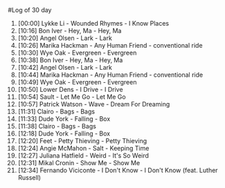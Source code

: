 #Log of 30 day

1. [00:00] Lykke Li - Wounded Rhymes - I Know Places
1. [10:16] Bon Iver - Hey, Ma - Hey, Ma
1. [10:20] Angel Olsen - Lark - Lark
1. [10:26] Marika Hackman - Any Human Friend - conventional ride
1. [10:30] Wye Oak - Evergreen - Evergreen
1. [10:38] Bon Iver - Hey, Ma - Hey, Ma
1. [10:42] Angel Olsen - Lark - Lark
1. [10:44] Marika Hackman - Any Human Friend - conventional ride
1. [10:49] Wye Oak - Evergreen - Evergreen
1. [10:50] Lower Dens - I Drive - I Drive
1. [10:54] Sault - Let Me Go - Let Me Go
1. [10:57] Patrick Watson - Wave - Dream For Dreaming
1. [11:31] Clairo - Bags - Bags
1. [11:33] Dude York - Falling - Box
1. [11:38] Clairo - Bags - Bags
1. [12:18] Dude York - Falling - Box
1. [12:20] Feet - Petty Thieving - Petty Thieving
1. [12:24] Angie McMahon - Salt - Keeping Time
1. [12:27] Juliana Hatfield - Weird - It's So Weird
1. [12:31] Mikal Cronin - Show Me - Show Me
1. [12:34] Fernando Viciconte - I Don't Know - I Don't Know (feat. Luther Russell)
